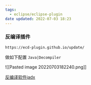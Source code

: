 ```yaml
---
tags:
  - eclipse/eclipse-plugin
date updated: 2022-07-03 18:23
---
```


### 反编译插件

```http
https://ecd-plugin.github.io/update/
```

做如下配置 `Java|Decompiler`

![[Pasted image 20220703182240.png]]

[反编译软件jadx](https://github.com/skylot/jadx)
